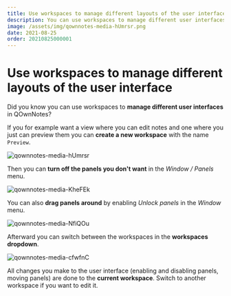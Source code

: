 ```yaml
---
title: Use workspaces to manage different layouts of the user interface
description: You can use workspaces to manage different user interfaces in QOwnNotes.
image: /assets/img/qownnotes-media-hUmrsr.png
date: 2021-08-25
order: 20210825000001
---
```


# Use workspaces to manage different layouts of the user interface

<BlogDate v-bind:fm="$frontmatter" />

Did you know you can use workspaces to **manage different user interfaces** in QOwnNotes?

If you for example want a view where you can edit notes and one where you just can preview them you can **create a new workspace** with the name `Preview`.

![qownnotes-media-hUmrsr](./media/qownnotes-media-hUmrsr.png)

Then you can **turn off the panels you don't want** in the _Window / Panels_ menu.

![qownnotes-media-KheFEk](./media/qownnotes-media-KheFEk.png)

You can also **drag panels around** by enabling _Unlock panels_ in the _Window_ menu.

![qownnotes-media-NfiQOu](./media/qownnotes-media-NfiQOu.png)

Afterward you can switch between the workspaces in the **workspaces dropdown**.

![qownnotes-media-cfwfnC](./media/qownnotes-media-cfwfnC.png)

All changes you make to the user interface (enabling and disabling panels, moving panels) are done to the **current workspace**. Switch to another workspace if you want to edit it.
